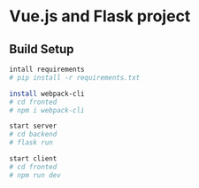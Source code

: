 # Vue.js and Flask project

## Build Setup

``` bash
intall requirements 
# pip install -r requirements.txt

install webpack-cli
# cd fronted
# npm i webpack-cli

start server
# cd backend
# flask run

start client
# cd fronted
# npm run dev
```